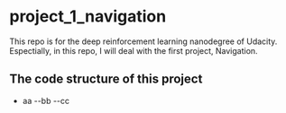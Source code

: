 # project_1_navigation
This repo is for the deep reinforcement learning nanodegree of Udacity.
Espectially, in this repo, I will deal with the first project, Navigation.


## The code structure of this project
- aa
--bb
--cc
